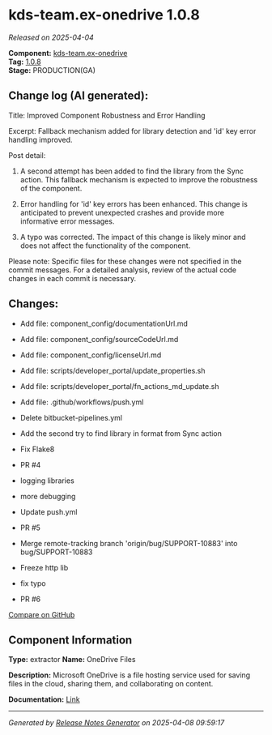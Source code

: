 #  kds-team.ex-onedrive 1.0.8

_Released on 2025-04-04_

**Component:** [kds-team.ex-onedrive](https://github.com/keboola/component-onedrive)  
**Tag:** [1.0.8](https://github.com/keboola/component-onedrive/releases/tag/1.0.8)  
**Stage:** PRODUCTION(GA)


## Change log (AI generated):
Title: Improved Component Robustness and Error Handling

Excerpt: Fallback mechanism added for library detection and 'id' key error handling improved. 

Post detail: 

1. A second attempt has been added to find the library from the Sync action. This fallback mechanism is expected to improve the robustness of the component. 

2. Error handling for 'id' key errors has been enhanced. This change is anticipated to prevent unexpected crashes and provide more informative error messages. 

3. A typo was corrected. The impact of this change is likely minor and does not affect the functionality of the component. 

Please note: Specific files for these changes were not specified in the commit messages. For a detailed analysis, review of the actual code changes in each commit is necessary.



## Changes:



- Add file: component_config/documentationUrl.md 




- Add file: component_config/sourceCodeUrl.md 




- Add file: component_config/licenseUrl.md 




- Add file: scripts/developer_portal/update_properties.sh 




- Add file: scripts/developer_portal/fn_actions_md_update.sh 




- Add file: .github/workflows/push.yml 




- Delete bitbucket-pipelines.yml 








- Add the second try to find library in format from Sync action 




- Fix Flake8 




- PR #4 




- logging libraries 




- more debugging 




- Update push.yml 




- PR #5 








- Merge remote-tracking branch 'origin/bug/SUPPORT-10883' into bug/SUPPORT-10883 




- Freeze http lib 




- fix typo 




- PR #6 



[Compare on GitHub](https://github.com/keboola/component-onedrive/compare/1.0.7...1.0.8)



## Component Information
**Type:** extractor
**Name:** OneDrive Files

**Description:** Microsoft OneDrive is a file hosting service used for saving files in the cloud, sharing them, and collaborating on content.


**Documentation:** [Link](https://help.keboola.com/components/extractors/storage/onedrive-files/)



---
_Generated by [Release Notes Generator](https://github.com/keboola/release-notes-generator)
on 2025-04-08 09:59:17_